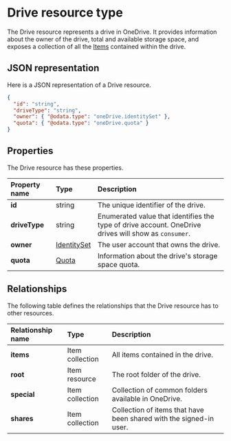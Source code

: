 ﻿# Drive resource type
The Drive resource represents a drive in OneDrive.
It provides information about the owner of the drive, total and available
storage space, and exposes a collection of all the [Items][item-resource] contained
within the drive.

## JSON representation

Here is a JSON representation of a Drive resource.
<!-- { "blockType": "resource", "@odata.type": "oneDrive.drive" } -->
```json
{
  "id": "string",
  "driveType": "string",
  "owner": { "@odata.type": "oneDrive.identitySet" },
  "quota": { "@odata.type": "oneDrive.quota" }
}
```

## Properties

The Drive resource has these properties.

| Property name | Type                        | Description                                                                                          |
|:--------------|:----------------------------|:-----------------------------------------------------------------------------------------------------|
| **id**        | string                      | The unique identifier of the drive.                                                                  |
| **driveType** | string                      | Enumerated value that identifies the type of drive account. OneDrive drives will show as `consumer`. |
| **owner**     | [IdentitySet][identity-set] | The user account that owns the drive.                                                                |
| **quota**     | [Quota][quota-facet]        | Information about the drive's storage space quota.                                                   |

## Relationships

The following table defines the relationships that the Drive resource has to other resources.

| Relationship name | Type            | Description                                                          |
|:------------------|:----------------|:---------------------------------------------------------------------|
| **items**         | Item collection | All items contained in the drive.                                    |
| **root**          | Item resource   | The root folder of the drive.                                        |
| **special**       | Item collection | Collection of common folders available in OneDrive.                  |
| **shares**        | Item collection | Collection of items that have been shared with the signed-in user. | |

[item-resource]: ../README.md#item-resource
[identity-set]: ../resources/identitySet.md
[quota-facet]: ../facets/quotainfo_facet.md
